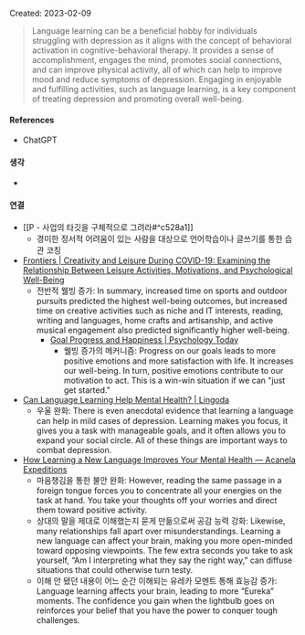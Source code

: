 Created: 2023-02-09

>Language learning can be a beneficial hobby for individuals struggling with depression as it aligns with the concept of behavioral activation in cognitive-behavioral therapy. It provides a sense of accomplishment, engages the mind, promotes social connections, and can improve physical activity, all of which can help to improve mood and reduce symptoms of depression. Engaging in enjoyable and fulfilling activities, such as language learning, is a key component of treating depression and promoting overall well-being.

#### References
- ChatGPT

#### 생각
- 

#### 연결
- [[P - 사업의 타깃을 구체적으로 그려라#^c528a1]]
    - 경미한 정서적 어려움이 있는 사람을 대상으로 언어학습이나 글쓰기를 통한 습관 코칭
- [Frontiers | Creativity and Leisure During COVID-19: Examining the Relationship Between Leisure Activities, Motivations, and Psychological Well-Being](https://www.frontiersin.org/articles/10.3389/fpsyg.2021.609967/full#:~:text=In%20summary%2C%20increased%20time%20on%20sports,also%20predicted%20significantly%20higher%20well%2Dbeing.)
    - 전반적 웰빙 증가: In summary, increased time on sports and outdoor pursuits predicted the highest well-being outcomes, but increased time on creative activities such as niche and IT interests, reading, writing and languages, home crafts and artisanship, and active musical engagement also predicted significantly higher well-being.
        - [Goal Progress and Happiness | Psychology Today](https://www.psychologytoday.com/us/blog/dont-delay/200806/goal-progress-and-happiness#:~:text=Progress%20on%20our%20goals%20leads%20to%20more%20positive%20emotions%20and%20more%20satisfaction%20with%20life.%20It%20increases%20our%20well%2Dbeing.%20In%20turn%2C%20positive%20emotions%20contribute%20to%20our%20motivation%20to%20act.%20This%20is%20a%20win%2Dwin%20situation%20if%20we%20can%20%22just%20get%20started.%22)
            - 웰빙 증가의 메커니즘: Progress on our goals leads to more positive emotions and more satisfaction with life. It increases our well-being. In turn, positive emotions contribute to our motivation to act. This is a win-win situation if we can "just get started."
- [Can Language Learning Help Mental Health? | Lingoda](https://blog.lingoda.com/en/learning-languages-mental-health-benefits/#:~:text=There%20is%20even%20anecdotal%20evidence%20that%20learning%20a%20language%20can%20help%20in%20mild%20cases%20of%20depression.%20Learning%20makes%20you%20focus%2C%20it%20gives%20you%20a%20task%20with%20manageable%20goals%2C%20and%20it%20often%20allows%20you%20to%20expand%20your%20social%20circle.%20All%20of%20these%20things%20are%20important%20ways%20to%20combat%20depression.)
    - 우울 완화: There is even anecdotal evidence that learning a language can help in mild cases of depression. Learning makes you focus, it gives you a task with manageable goals, and it often allows you to expand your social circle. All of these things are important ways to combat depression.
- [How Learning a New Language Improves Your Mental Health — Acanela Expeditions](https://www.acanela.com/blog/how-learning-a-new-language-improves-your-mental-health#:~:text=However%2C%20reading%20the%20same%20passage%20in%20a%20foreign%20tongue%20forces%20you%20to%20concentrate%20all%20your%20energies%20on%20the%20task%20at%20hand.%20You%20take%20your%20thoughts%20off%20your%20worries%20and%20direct%20them%20toward%20positive%20activity.%C2%A0)
    - 마음챙김을 통한 불안 완화: However, reading the same passage in a foreign tongue forces you to concentrate all your energies on the task at hand. You take your thoughts off your worries and direct them toward positive activity.
    - 상대의 말을 제대로 이해했는지 묻게 만듦으로써 공감 능력 강화: Likewise, many relationships fall apart over misunderstandings. Learning a new language can affect your brain, making you more open-minded toward opposing viewpoints. The few extra seconds you take to ask yourself, “Am I interpreting what they say the right way,” can diffuse situations that could otherwise turn testy.
    - 이해 안 됐던 내용이 어느 순간 이해되는 유레카 모멘트 통해 효능감 증가: Language learning affects your brain, leading to more “Eureka” moments. The confidence you gain when the lightbulb goes on reinforces your belief that you have the power to conquer tough challenges.